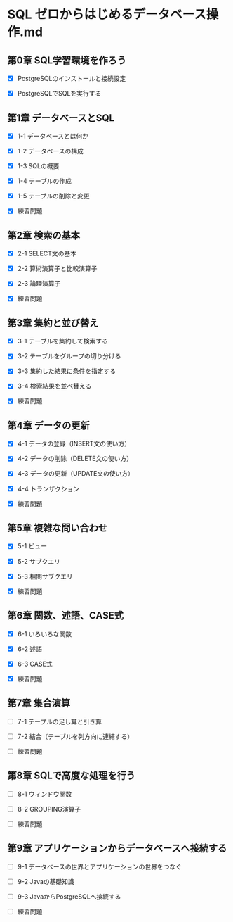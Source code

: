 # SQL ゼロからはじめるデータベース操作.md

## 第0章 SQL学習環境を作ろう

- [x] PostgreSQLのインストールと接続設定

- [x] PostgreSQLでSQLを実行する

## 第1章 データベースとSQL

- [x] 1-1 データベースとは何か

- [x] 1-2 データベースの構成

- [x] 1-3 SQLの概要

- [x] 1-4 テーブルの作成

- [x] 1-5 テーブルの削除と変更

- [x] 練習問題

## 第2章 検索の基本

- [x] 2-1 SELECT文の基本

- [x] 2-2 算術演算子と比較演算子

- [x] 2-3 論理演算子

- [x] 練習問題

## 第3章 集約と並び替え

- [x] 3-1 テーブルを集約して検索する

- [x] 3-2 テーブルをグループの切り分ける

- [x] 3-3 集約した結果に条件を指定する

- [x] 3-4 検索結果を並べ替える

- [x] 練習問題

## 第4章 データの更新

- [x] 4-1 データの登録（INSERT文の使い方）

- [x] 4-2 データの削除（DELETE文の使い方）

- [x] 4-3 データの更新（UPDATE文の使い方）

- [x] 4-4 トランザクション

- [x] 練習問題

## 第5章 複雑な問い合わせ

- [x] 5-1 ビュー

- [x] 5-2 サブクエリ

- [x] 5-3 相関サブクエリ

- [x] 練習問題

## 第6章 関数、述語、CASE式

- [x] 6-1 いろいろな関数

- [x] 6-2 述語

- [x] 6-3 CASE式

- [x] 練習問題

## 第7章 集合演算

- [ ] 7-1 テーブルの足し算と引き算

- [ ] 7-2 結合（テーブルを列方向に連結する）

- [ ] 練習問題

## 第8章 SQLで高度な処理を行う

- [ ] 8-1 ウィンドウ関数

- [ ] 8-2 GROUPING演算子

- [ ] 練習問題

## 第9章 アプリケーションからデータベースへ接続する

- [ ] 9-1 データベースの世界とアプリケーションの世界をつなぐ

- [ ] 9-2 Javaの基礎知識

- [ ] 9-3 JavaからPostgreSQLへ接続する

- [ ] 練習問題
